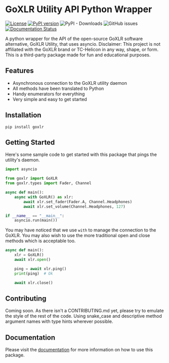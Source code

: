 # GoXLR Utility API Python Wrapper

 [![License](https://img.shields.io/badge/License-MIT-blue.svg)](https://opensource.org/licenses/MIT) [![PyPI version](https://badge.fury.io/py/goxlr.svg)](https://badge.fury.io/py/goxlr) ![PyPI - Downloads](https://img.shields.io/pypi/dm/goxlr) ![GitHub issues](https://img.shields.io/github/issues/samcarsonx/goxlr) [![Documentation Status](https://readthedocs.org/projects/goxlr/badge/?version=latest)](https://goxlr.readthedocs.io/en/latest/?badge=latest)

A python wrapper for the API of the open-source GoXLR software alternative, GoXLR Utility, that uses asyncio. Disclaimer: This project is not affiliated with the GoXLR brand or TC-Helicon in any way, shape, or form. This is a third-party package made for fun and educational purposes.

## Features
- Asynchronous connection to the GoXLR utility daemon
- All methods have been translated to Python
- Handy enumerators for everything
- Very simple and easy to get started

## Installation
```shell
pip install goxlr
```

## Getting Started
Here's some sample code to get started with this package that pings the utility's daemon.
```py
import asyncio

from goxlr import GoXLR
from goxlr.types import Fader, Channel

async def main():
    async with GoXLR() as xlr:
        await xlr.set_fader(Fader.A, Channel.Headphones)
        await xlr.set_volume(Channel.Headphones, 127)

if __name__ == "__main__":
    asyncio.run(main())
```

You may have noticed that we use `with` to manage the connection to the GoXLR. You may also wish to use the more traditional open and close methods which is acceptable too.
```py
async def main():
    xlr = GoXLR()
    await xlr.open()

    ping = await xlr.ping()
    print(ping)  # Ok

    await xlr.close()
```

## Contributing
Coming soon. As there isn't a CONTRIBUTING.md yet, please try to emulate the style of the rest of the code. Using snake_case and descriptive method argument names with type hints wherever possible.

## Documentation
Please visit the [documentation](https://goxlr.readthedocs.io/en/latest/) for more information on how to use this package.